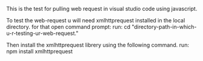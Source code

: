 This is the test for pulling web request in visual studio code using javascript.

To test the web-request u will need xmlhttprequest installed in the local directory.
for that open command prompt:
run: cd "directory-path-in-which-u-r-testing-ur-web-request."

Then install the xmlhttprequest librery using the following command.
run: npm install xmlhttprequest
